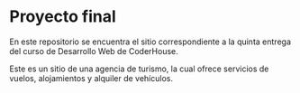 # Proyecto final
En este repositorio se encuentra el sitio correspondiente a la quinta entrega del curso de Desarrollo Web de CoderHouse.

Este es un sitio de una agencia de turismo, la cual ofrece servicios de vuelos, alojamientos y alquiler de vehículos.
